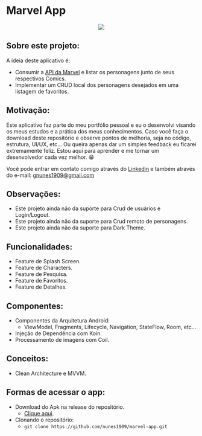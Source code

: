 # Marvel App
<p align="center">
  <img src="https://user-images.githubusercontent.com/80295127/185027406-5e7faf39-0e41-426e-9397-a4bf1fd85062.gif">
</p>

## Sobre este projeto:
A ideia deste aplicativo é:
- Consumir a <a href="https://developer.marvel.com/">API da Marvel</a> e listar os personagens junto de seus respectivos Comics.
- Implementar um CRUD local dos personagens desejados em uma listagem de favoritos.

## Motivação:
Este aplicativo faz parte do meu portfólio pessoal e eu o desenvolvi visando os meus estudos e a prática dos meus conhecimentos. Caso você faça o download deste repositório e observe pontos de melhoria, seja no código, estrutura, UI/UX, etc... Ou queira apenas dar um simples feedback eu ficarei extremamente feliz. Estou aqui para aprender e me tornar um desenvolvedor cada vez melhor. 😁

Você pode entrar em contato comigo através do <a href="https://www.linkedin.com/in/nunes1909/">Linkedin</a> e também através do e-mail: <a href="mailto:gnunes1909@gmail.com">gnunes1909@gmail.com</a>

## Observações:
- Este projeto ainda não da suporte para Crud de usuários e Login/Logout.
- Este projeto ainda não da suporte para Crud remoto de personagens.
- Este projeto ainda não da suporte para Dark Theme.

## Funcionalidades:
- Feature de Splash Screen.
- Feature de Characters.
- Feature de Pesquisa.
- Feature de Favoritos.
- Feature de Detalhes.

## Componentes:
- Componentes da Arquitetura Android:
  - ViewModel, Fragments, Lifecycle, Navigation, StateFlow, Room, etc...
- Injeção de Dependência com Koin.
- Processamento de imagens com Coil.

## Conceitos:
- Clean Architecture e MVVM.

## Formas de acessar o app:
- Download do Apk na release do repositório.
  - <a href="https://github.com/nunes1909/marvel-app/releases/tag/v1.0">Clique aqui</a>.
- Clonando o repositório:
  - ``` git clone https://github.com/nunes1909/marvel-app.git ```
